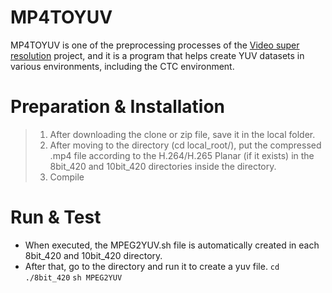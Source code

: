 # MP4TOYUV
MP4TOYUV is one of the preprocessing processes of the [ Video super resolution](https://github.com) project, and it is a program that helps create YUV datasets in various environments, including the CTC environment.

# Preparation & Installation
> 1. After downloading the clone or zip file, save it in the local folder.
> 2. After moving to the directory (cd local_root/), put the compressed .mp4 file according to the H.264/H.265 Planar (if it exists) in the 8bit_420 and 10bit_420 directories inside the directory.
> 3. Compile

# Run & Test
- When executed, the MPEG2YUV.sh file is automatically created in each 8bit_420 and 10bit_420 directory.
- After that, go to the directory and run it to create a yuv file.
`cd ./8bit_420`
`sh MPEG2YUV`
